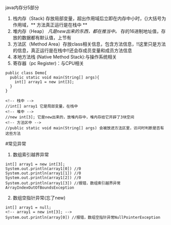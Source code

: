 java内存分5部分
1. 栈内存（Stack) 存放局部变量，超出作用域后立即在内存中小时，{}大括号为作用域，** 方法真正运行是在栈中 **
2. 堆内存（Heap） *凡是new出来的东西，都在推当中。* 存的16进制地址值，存放的数据都有默认值，上节有
3. 方法区（Method Area）存放class相关信息，包含方法信息，!!这里只是方法的信息，真正运行是在栈中!!还会存成员变量和成员方法信息
4. 本地方法栈 (Native Method Stack):与操作系统相关
5. 寄存器（pc Register)：与CPU相关


```
public class Demo{
  public static void main(String[] args){
    int[] array1 = new int[3];
  }
}

<!-- 栈中 -->
//int[] array1 它是局部变量，在栈中
<!-- 堆中 -->
//new int[3]; 它是new出来的，放堆内存中，堆内存给它开辟了3块空间
<!-- 方法区中 -->
//public static void main(String[] args) 会被放进方法区里，访问时判断是否有这些方法

```

#常见异常
1. 数组索引越界异常
```
int[] array1 = new int[3];
System.out.println(array1[0]) //0
System.out.println(array1[1]) //0
System.out.println(array1[2]) //0
System.out.println(array1[3]) //报错，数组索引越界异常ArrayIndexOutOfBoundsException
```

2. 数组空指针异常(忘了new)
```
int[] array1 = null;
<!-- array1 = new int[3]; -->
System.out.println(array[0]) //报错，数组空指针异常NullPointerException
```